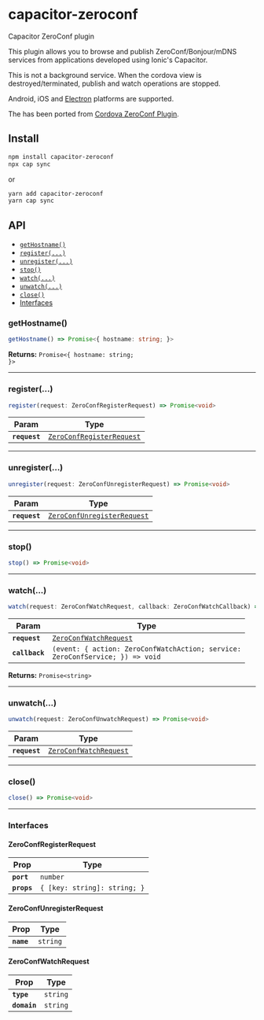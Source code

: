 # capacitor-zeroconf

Capacitor ZeroConf plugin

This plugin allows you to browse and publish ZeroConf/Bonjour/mDNS services from applications developed using Ionic's Capacitor.

This is not a background service. When the cordova view is destroyed/terminated, publish and watch operations are stopped.

Android, iOS and [Electron](https://github.com/capacitor-community/electron) platforms are supported.

The has been ported from [Cordova ZeroConf Plugin](https://github.com/becvert/cordova-plugin-zeroconf).

## Install

```bash
npm install capacitor-zeroconf
npx cap sync
```

or

```bash
yarn add capacitor-zeroconf
yarn cap sync
```

## API

<docgen-index>

* [`getHostname()`](#gethostname)
* [`register(...)`](#register)
* [`unregister(...)`](#unregister)
* [`stop()`](#stop)
* [`watch(...)`](#watch)
* [`unwatch(...)`](#unwatch)
* [`close()`](#close)
* [Interfaces](#interfaces)

</docgen-index>

<docgen-api>
<!--Update the source file JSDoc comments and rerun docgen to update the docs below-->

### getHostname()

```typescript
getHostname() => Promise<{ hostname: string; }>
```

**Returns:** <code>Promise&lt;{ hostname: string; }&gt;</code>

--------------------


### register(...)

```typescript
register(request: ZeroConfRegisterRequest) => Promise<void>
```

| Param         | Type                                                                        |
| ------------- | --------------------------------------------------------------------------- |
| **`request`** | <code><a href="#zeroconfregisterrequest">ZeroConfRegisterRequest</a></code> |

--------------------


### unregister(...)

```typescript
unregister(request: ZeroConfUnregisterRequest) => Promise<void>
```

| Param         | Type                                                                            |
| ------------- | ------------------------------------------------------------------------------- |
| **`request`** | <code><a href="#zeroconfunregisterrequest">ZeroConfUnregisterRequest</a></code> |

--------------------


### stop()

```typescript
stop() => Promise<void>
```

--------------------


### watch(...)

```typescript
watch(request: ZeroConfWatchRequest, callback: ZeroConfWatchCallback) => Promise<CallbackID>
```

| Param          | Type                                                                                        |
| -------------- | ------------------------------------------------------------------------------------------- |
| **`request`**  | <code><a href="#zeroconfwatchrequest">ZeroConfWatchRequest</a></code>                       |
| **`callback`** | <code>(event: { action: ZeroConfWatchAction; service: ZeroConfService; }) =&gt; void</code> |

**Returns:** <code>Promise&lt;string&gt;</code>

--------------------


### unwatch(...)

```typescript
unwatch(request: ZeroConfUnwatchRequest) => Promise<void>
```

| Param         | Type                                                                  |
| ------------- | --------------------------------------------------------------------- |
| **`request`** | <code><a href="#zeroconfwatchrequest">ZeroConfWatchRequest</a></code> |

--------------------


### close()

```typescript
close() => Promise<void>
```

--------------------


### Interfaces


#### ZeroConfRegisterRequest

| Prop        | Type                                    |
| ----------- | --------------------------------------- |
| **`port`**  | <code>number</code>                     |
| **`props`** | <code>{ [key: string]: string; }</code> |


#### ZeroConfUnregisterRequest

| Prop       | Type                |
| ---------- | ------------------- |
| **`name`** | <code>string</code> |


#### ZeroConfWatchRequest

| Prop         | Type                |
| ------------ | ------------------- |
| **`type`**   | <code>string</code> |
| **`domain`** | <code>string</code> |

</docgen-api>
